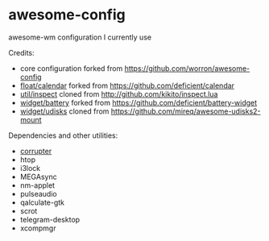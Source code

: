 # awesome-config
awesome-wm configuration I currently use

Credits:
- core configuration forked from https://github.com/worron/awesome-config
- [float/calendar](user/float/calendar.lua) forked from https://github.com/deficient/calendar
- [util/inspect](user/util/inspect.lua) cloned from http://github.com/kikito/inspect.lua
- [widget/battery](user/widget/battery.lua) forked from https://github.com/deficient/battery-widget
- [widget/udisks](user/widget/udisks.lua) cloned from https://github.com/mireq/awesome-udisks2-mount

Dependencies and other utilities:
- [corrupter](https://github.com/r00tman/corrupter)
- htop
- i3lock
- MEGAsync
- nm-applet
- pulseaudio
- qalculate-gtk
- scrot
- telegram-desktop
- xcompmgr
